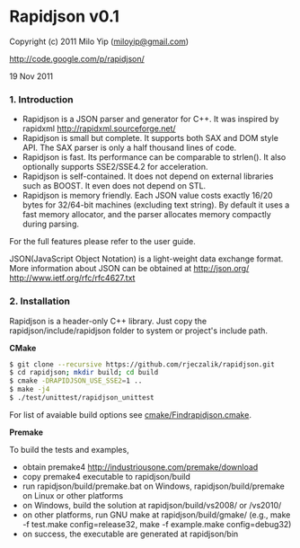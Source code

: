 Rapidjson v0.1
==============

Copyright (c) 2011 Milo Yip (miloyip@gmail.com)

http://code.google.com/p/rapidjson/

19 Nov 2011

### 1. Introduction

* Rapidjson is a JSON parser and generator for C++. It was inspired by rapidxml http://rapidxml.sourceforge.net/
* Rapidjson is small but complete. It supports both SAX and DOM style API. The SAX parser is only a half thousand lines of code.
* Rapidjson is fast. Its performance can be comparable to strlen(). It also optionally supports SSE2/SSE4.2 for acceleration.
* Rapidjson is self-contained. It does not depend on external libraries such as BOOST. It even does not depend on STL.
* Rapidjson is memory friendly. Each JSON value costs exactly 16/20 bytes for 32/64-bit machines (excluding text string). By default it uses a fast memory allocator, and the parser allocates memory compactly during parsing. 

For the full features please refer to the user guide.

JSON(JavaScript Object Notation) is a light-weight data exchange format.
More information about JSON can be obtained at
http://json.org/
http://www.ietf.org/rfc/rfc4627.txt

### 2. Installation

Rapidjson is a header-only C++ library. Just copy the rapidjson/include/rapidjson folder to system or project's include path.

**CMake**

```bash
$ git clone --recursive https://github.com/rjeczalik/rapidjson.git
$ cd rapidjson; mkdir build; cd build
$ cmake -DRAPIDJSON_USE_SSE2=1 ..
$ make -j4
$ ./test/unittest/rapidjson_unittest
```

For list of avaiable build options see [cmake/Findrapidjson.cmake](https://github.com/rjeczalik/rapidjson/blob/master/cmake/Findrapidjson.cmake).

**Premake**

To build the tests and examples,

* obtain premake4 http://industriousone.com/premake/download
* copy premake4 executable to rapidjson/build
* run rapidjson/build/premake.bat on Windows, rapidjson/build/premake on Linux or other platforms
* on Windows, build the solution at rapidjson/build/vs2008/ or /vs2010/
* on other platforms, run GNU make at rapidjson/build/gmake/ (e.g., make -f test.make config=release32, make -f example.make config=debug32)
* on success, the executable are generated at rapidjson/bin
